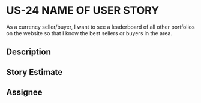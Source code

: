 # US-24 NAME OF USER STORY
As a currency seller/buyer, I want to see a leaderboard of all other portfolios on the website so that I know the best sellers or buyers in the area.


## Description



## Story Estimate



## Assignee